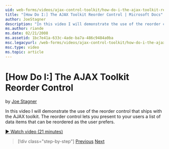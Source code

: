 ```yaml
---
uid: web-forms/videos/ajax-control-toolkit/how-do-i-the-ajax-toolkit-reorder-control
title: "[How Do I:] The AJAX Toolkit Reorder Control | Microsoft Docs"
author: JoeStagner
description: "In this video I will demonstrate the use of the reorder control that ships with the AJAX toolkit. The reorder control lets you present to your users a list o..."
ms.author: riande
ms.date: 02/21/2008
ms.assetid: 1bc7e41a-633c-4ade-ba7a-486c9484a0ba
msc.legacyurl: /web-forms/videos/ajax-control-toolkit/how-do-i-the-ajax-toolkit-reorder-control
msc.type: video
ms.topic: article
---
```

# [How Do I:] The AJAX Toolkit Reorder Control

by [Joe Stagner](https://github.com/JoeStagner)

In this video I will demonstrate the use of the reorder control that ships with the AJAX toolkit. The reorder control lets you present to your users a list of data items that can be reordered as the user prefers.

[&#9654; Watch video (21 minutes)](https://channel9.msdn.com/Blogs/ASP-NET-Site-Videos/how-do-i-the-ajax-toolkit-reorder-control)

> [!div class="step-by-step"]
> [Previous](how-do-i-use-the-aspnet-ajax-updatepanelanimation-extender.md)
> [Next](utilize-the-ajax-rating-control-in-the-aspnet-toolkit.md)
